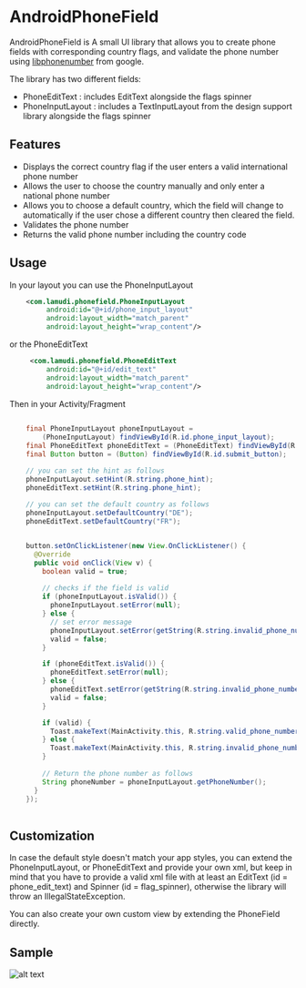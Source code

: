 AndroidPhoneField
=================

AndroidPhoneField is A small UI library that allows you to create phone fields with corresponding country flags, and validate the phone number using [libphonenumber](https://github.com/googlei18n/libphonenumber) from google.

The library has two different fields:

 * PhoneEditText : includes EditText alongside the flags spinner
 * PhoneInputLayout : includes a TextInputLayout from the design support library alongside the flags spinner 
 
## Features
 
 * Displays the correct country flag if the user enters a valid international phone number
 * Allows the user to choose the country manually and only enter a national phone number
 * Allows you to choose a default country, which the field will change to automatically if the user chose a different country then cleared the field.
 * Validates the phone number 
 * Returns the valid phone number including the country code
 
 
## Usage
 
 In your layout you can use the PhoneInputLayout 
 
```xml
    <com.lamudi.phonefield.PhoneInputLayout
         android:id="@+id/phone_input_layout"
         android:layout_width="match_parent"
         android:layout_height="wrap_content"/>
```
 
 or the PhoneEditText
 
```xml
     <com.lamudi.phonefield.PhoneEditText
         android:id="@+id/edit_text"
         android:layout_width="match_parent"
         android:layout_height="wrap_content"/>
```

Then in your Activity/Fragment


 
```java
    
    final PhoneInputLayout phoneInputLayout =
        (PhoneInputLayout) findViewById(R.id.phone_input_layout);
    final PhoneEditText phoneEditText = (PhoneEditText) findViewById(R.id.edit_text);
    final Button button = (Button) findViewById(R.id.submit_button);

    // you can set the hint as follows
    phoneInputLayout.setHint(R.string.phone_hint);
    phoneEditText.setHint(R.string.phone_hint);
    
    // you can set the default country as follows
    phoneInputLayout.setDefaultCountry("DE");
    phoneEditText.setDefaultCountry("FR");


    button.setOnClickListener(new View.OnClickListener() {
      @Override
      public void onClick(View v) {
        boolean valid = true;
        
        // checks if the field is valid 
        if (phoneInputLayout.isValid()) {
          phoneInputLayout.setError(null);
        } else {
          // set error message
          phoneInputLayout.setError(getString(R.string.invalid_phone_number));
          valid = false;
        }

        if (phoneEditText.isValid()) {
          phoneEditText.setError(null);
        } else {
          phoneEditText.setError(getString(R.string.invalid_phone_number));
          valid = false;
        }

        if (valid) {
          Toast.makeText(MainActivity.this, R.string.valid_phone_number, Toast.LENGTH_LONG).show();
        } else {
          Toast.makeText(MainActivity.this, R.string.invalid_phone_number, Toast.LENGTH_LONG).show();
        }
        
        // Return the phone number as follows
        String phoneNumber = phoneInputLayout.getPhoneNumber();
      }
    });
 
```

## Customization

In case the default style doesn't match your app styles, you can extend the PhoneInputLayout, or PhoneEditText and provide your own xml, but keep in mind that you have to provide a valid xml file with at least an EditText (id = phone_edit_text) and Spinner (id = flag_spinner), otherwise the library will throw an IllegalStateException.

You can also create your own custom view by extending the PhoneField directly.

## Sample  

 ![alt text](https://raw.githubusercontent.com/ialmetwally/AndroidPhoneField/master/raw/phone-field.gif "Sample App")